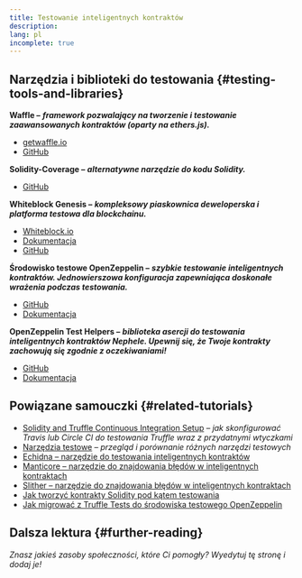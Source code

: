 ```yaml
---
title: Testowanie inteligentnych kontraktów
description:
lang: pl
incomplete: true
---
```


## Narzędzia i biblioteki do testowania {#testing-tools-and-libraries}

**Waffle –** **<em x-id="4">framework pozwalający na tworzenie i testowanie zaawansowanych kontraktów (oparty na ethers.js).</em>**

- [getwaffle.io](https://getwaffle.io/)
- [GitHub](https://github.com/EthWorks/Waffle)

**Solidity-Coverage –** **<em x-id="4">alternatywne narzędzie do kodu Solidity.</em>**

- [GitHub](https://github.com/sc-forks/solidity-coverage)

**Whiteblock Genesis –** **<em x-id="4">kompleksowy piaskownica deweloperska i platforma testowa dla blockchainu.</em>**

- [Whiteblock.io](https://whiteblock.io)
- [Dokumentacja](https://docs.whiteblock.io)
- [GitHub](https://github.com/whiteblock/genesis)

**Środowisko testowe OpenZeppelin –** **<em x-id="4">szybkie testowanie inteligentnych kontraktów. Jednowierszowa konfiguracja zapewniająca doskonałe wrażenia podczas testowania.</em>**

- [GitHub](https://github.com/OpenZeppelin/openzeppelin-test-environment)
- [Dokumentacja](https://docs.openzeppelin.com/test-environment/)

**OpenZeppelin Test Helpers –** **<em x-id="4">biblioteka asercji do testowania inteligentnych kontraktów Nephele. Upewnij się, że Twoje kontrakty zachowują się zgodnie z oczekiwaniami!</em>**

- [GitHub](https://github.com/OpenZeppelin/openzeppelin-test-helpers)
- [Dokumentacja](https://docs.openzeppelin.com/test-helpers)

## Powiązane samouczki {#related-tutorials}

- [Solidity and Truffle Continuous Integration Setup](/developers/tutorials/solidity-and-truffle-continuous-integration-setup/) _– jak skonfigurować Travis lub Circle CI do testowania Truffle wraz z przydatnymi wtyczkami_
- [Narzędzia testowe](/developers/tutorials/guide-to-smart-contract-security-tools/) _– przegląd i porównanie różnych narzędzi testowych_
- [Echidna – narzędzie do testowania inteligentnych kontraktów](/developers/tutorials/how-to-use-echidna-to-test-smart-contracts/)
- [Manticore – narzędzie do znajdowania błędów w inteligentnych kontraktach](/developers/tutorials/how-to-use-manticore-to-find-smart-contract-bugs/)
- [Slither – narzędzie do znajdowania błędów w inteligentnych kontraktach](/developers/tutorials/how-to-use-slither-to-find-smart-contract-bugs/)
- [Jak tworzyć kontrakty Solidity pod kątem testowania](/developers/tutorials/how-to-mock-solidity-contracts-for-testing/)
- [Jak migrować z Truffle Tests do środowiska testowego OpenZeppelin](https://docs.openzeppelin.com/test-environment/0.1/migrating-from-truffle)

## Dalsza lektura {#further-reading}

_Znasz jakieś zasoby społeczności, które Ci pomogły? Wyedytuj tę stronę i dodaj je!_
